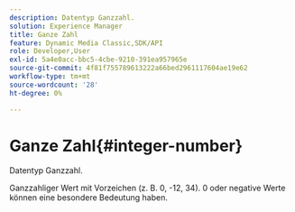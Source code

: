 ```yaml
---
description: Datentyp Ganzzahl.
solution: Experience Manager
title: Ganze Zahl
feature: Dynamic Media Classic,SDK/API
role: Developer,User
exl-id: 5a4e0acc-bbc5-4cbe-9210-391ea957965e
source-git-commit: 4f81f755789613222a66bed2961117604ae19e62
workflow-type: tm+mt
source-wordcount: '28'
ht-degree: 0%

---
```


# Ganze Zahl{#integer-number}

Datentyp Ganzzahl.

Ganzzahliger Wert mit Vorzeichen (z. B. 0, -12, 34). 0 oder negative Werte können eine besondere Bedeutung haben.
